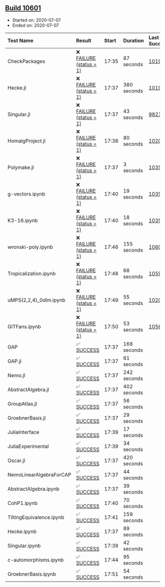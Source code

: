 ## [Build 10601](https://oscarci.mathematik.uni-kl.de/job/oscar/10601/)

* Started on: 2020-07-07
* Ended on: 2020-07-07

| Test Name    | Result | Start | Duration | Last Success | First Failure |
|:-------------|:-------|:------|:---------|:-------------|:--------------|
| CheckPackages | ❌ [FAILURE (status = 1)](https://oscarci.mathematik.uni-kl.de/job/oscar/10601/artifact/logs/build-10601/CheckPackages.log) | 17:35 | 87 seconds | [10197](https://oscarci.mathematik.uni-kl.de/job/oscar/10197/) | [10198](https://oscarci.mathematik.uni-kl.de/job/oscar/10198/) |
| Hecke.jl | ❌ [FAILURE (status = 1)](https://oscarci.mathematik.uni-kl.de/job/oscar/10601/artifact/logs/build-10601/Hecke.jl.log) | 17:37 | 380 seconds | [10197](https://oscarci.mathematik.uni-kl.de/job/oscar/10197/) | [10198](https://oscarci.mathematik.uni-kl.de/job/oscar/10198/) |
| Singular.jl | ❌ [FAILURE (status = 1)](https://oscarci.mathematik.uni-kl.de/job/oscar/10601/artifact/logs/build-10601/Singular.jl.log) | 17:37 | 43 seconds | [9821](https://oscarci.mathematik.uni-kl.de/job/oscar/9821/) | [9822](https://oscarci.mathematik.uni-kl.de/job/oscar/9822/) |
| HomalgProject.jl | ❌ [FAILURE (status = 1)](https://oscarci.mathematik.uni-kl.de/job/oscar/10601/artifact/logs/build-10601/HomalgProject.jl.log) | 17:38 | 80 seconds | [10209](https://oscarci.mathematik.uni-kl.de/job/oscar/10209/) | [10210](https://oscarci.mathematik.uni-kl.de/job/oscar/10210/) |
| Polymake.jl | ❌ [FAILURE (status = 1)](https://oscarci.mathematik.uni-kl.de/job/oscar/10601/artifact/logs/build-10601/Polymake.jl.log) | 17:37 | 3 seconds | [10356](https://oscarci.mathematik.uni-kl.de/job/oscar/10356/) | [10357](https://oscarci.mathematik.uni-kl.de/job/oscar/10357/) |
| g-vectors.ipynb | ❌ [FAILURE (status = 1)](https://oscarci.mathematik.uni-kl.de/job/oscar/10601/artifact/logs/build-10601/g-vectors.ipynb.log) | 17:40 | 19 seconds | [10356](https://oscarci.mathematik.uni-kl.de/job/oscar/10356/) | [10357](https://oscarci.mathematik.uni-kl.de/job/oscar/10357/) |
| K3-16.ipynb | ❌ [FAILURE (status = 1)](https://oscarci.mathematik.uni-kl.de/job/oscar/10601/artifact/logs/build-10601/K3-16.ipynb.log) | 17:40 | 18 seconds | [10356](https://oscarci.mathematik.uni-kl.de/job/oscar/10356/) | [10357](https://oscarci.mathematik.uni-kl.de/job/oscar/10357/) |
| wronski-poly.ipynb | ❌ [FAILURE (status = 1)](https://oscarci.mathematik.uni-kl.de/job/oscar/10601/artifact/logs/build-10601/wronski-poly.ipynb.log) | 17:46 | 155 seconds | [10600](https://oscarci.mathematik.uni-kl.de/job/oscar/10600/) | [10601](https://oscarci.mathematik.uni-kl.de/job/oscar/10601/) |
| Tropicalization.ipynb | ❌ [FAILURE (status = 1)](https://oscarci.mathematik.uni-kl.de/job/oscar/10601/artifact/logs/build-10601/Tropicalization.ipynb.log) | 17:48 | 68 seconds | [10599](https://oscarci.mathematik.uni-kl.de/job/oscar/10599/) | [10600](https://oscarci.mathematik.uni-kl.de/job/oscar/10600/) |
| uMPS(2,2,4)_0dim.ipynb | ❌ [FAILURE (status = 1)](https://oscarci.mathematik.uni-kl.de/job/oscar/10601/artifact/logs/build-10601/uMPS-2-2-4-_0dim.ipynb.log) | 17:49 | 55 seconds | [10209](https://oscarci.mathematik.uni-kl.de/job/oscar/10209/) | [10210](https://oscarci.mathematik.uni-kl.de/job/oscar/10210/) |
| GITFans.ipynb | ❌ [FAILURE (status = 1)](https://oscarci.mathematik.uni-kl.de/job/oscar/10601/artifact/logs/build-10601/GITFans.ipynb.log) | 17:50 | 53 seconds | [10566](https://oscarci.mathematik.uni-kl.de/job/oscar/10566/) | [10567](https://oscarci.mathematik.uni-kl.de/job/oscar/10567/) |
| GAP | ✅ [SUCCESS](https://oscarci.mathematik.uni-kl.de/job/oscar/10601/artifact/logs/build-10601/GAP.log) | 17:37 | 168 seconds |  |  |
| GAP.jl | ✅ [SUCCESS](https://oscarci.mathematik.uni-kl.de/job/oscar/10601/artifact/logs/build-10601/GAP.jl.log) | 17:37 | 61 seconds |  |  |
| Nemo.jl | ✅ [SUCCESS](https://oscarci.mathematik.uni-kl.de/job/oscar/10601/artifact/logs/build-10601/Nemo.jl.log) | 17:37 | 242 seconds |  |  |
| AbstractAlgebra.jl | ✅ [SUCCESS](https://oscarci.mathematik.uni-kl.de/job/oscar/10601/artifact/logs/build-10601/AbstractAlgebra.jl.log) | 17:37 | 402 seconds |  |  |
| GroupAtlas.jl | ✅ [SUCCESS](https://oscarci.mathematik.uni-kl.de/job/oscar/10601/artifact/logs/build-10601/GroupAtlas.jl.log) | 17:37 | 56 seconds |  |  |
| GroebnerBasis.jl | ✅ [SUCCESS](https://oscarci.mathematik.uni-kl.de/job/oscar/10601/artifact/logs/build-10601/GroebnerBasis.jl.log) | 17:37 | 29 seconds |  |  |
| JuliaInterface | ✅ [SUCCESS](https://oscarci.mathematik.uni-kl.de/job/oscar/10601/artifact/logs/build-10601/JuliaInterface.log) | 17:39 | 17 seconds |  |  |
| JuliaExperimental | ✅ [SUCCESS](https://oscarci.mathematik.uni-kl.de/job/oscar/10601/artifact/logs/build-10601/JuliaExperimental.log) | 17:39 | 34 seconds |  |  |
| Oscar.jl | ✅ [SUCCESS](https://oscarci.mathematik.uni-kl.de/job/oscar/10601/artifact/logs/build-10601/Oscar.jl.log) | 17:37 | 420 seconds |  |  |
| NemoLinearAlgebraForCAP | ✅ [SUCCESS](https://oscarci.mathematik.uni-kl.de/job/oscar/10601/artifact/logs/build-10601/NemoLinearAlgebraForCAP.log) | 17:37 | 44 seconds |  |  |
| AbstractAlgebra.ipynb | ✅ [SUCCESS](https://oscarci.mathematik.uni-kl.de/job/oscar/10601/artifact/logs/build-10601/AbstractAlgebra.ipynb.log) | 17:37 | 39 seconds |  |  |
| CohP1.ipynb | ✅ [SUCCESS](https://oscarci.mathematik.uni-kl.de/job/oscar/10601/artifact/logs/build-10601/CohP1.ipynb.log) | 17:40 | 70 seconds |  |  |
| TiltingEquivalence.ipynb | ✅ [SUCCESS](https://oscarci.mathematik.uni-kl.de/job/oscar/10601/artifact/logs/build-10601/TiltingEquivalence.ipynb.log) | 17:41 | 159 seconds |  |  |
| Hecke.ipynb | ✅ [SUCCESS](https://oscarci.mathematik.uni-kl.de/job/oscar/10601/artifact/logs/build-10601/Hecke.ipynb.log) | 17:37 | 89 seconds |  |  |
| Singular.ipynb | ✅ [SUCCESS](https://oscarci.mathematik.uni-kl.de/job/oscar/10601/artifact/logs/build-10601/Singular.ipynb.log) | 17:39 | 42 seconds |  |  |
| c-automorphisms.ipynb | ✅ [SUCCESS](https://oscarci.mathematik.uni-kl.de/job/oscar/10601/artifact/logs/build-10601/c-automorphisms.ipynb.log) | 17:44 | 95 seconds |  |  |
| GroebnerBasis.ipynb | ✅ [SUCCESS](https://oscarci.mathematik.uni-kl.de/job/oscar/10601/artifact/logs/build-10601/GroebnerBasis.ipynb.log) | 17:51 | 54 seconds |  |  |
